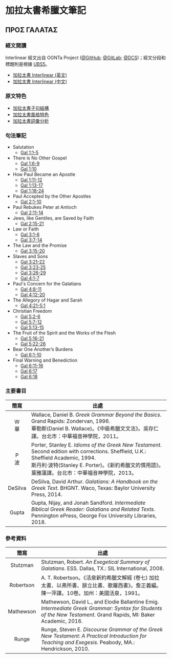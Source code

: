# 加拉太書希臘文筆記
## ΠΡΟΣ ΓΑΛΑΤΑΣ


### 經文閱讀
Interlinear 經文出自 OGNTa Project ([@GitHub](https://github.com/Andley/OGNTa); [@GitLab](https://gitlab.com/Andley/ognta); [@DCS](https://git.door43.org/Andley/OGNTa))；經文分段和標題則是根據 [UBS5](https://www.academic-bible.com/en/online-bibles/greek-new-testament-ubs5/read-the-bible-text/bibel/text/lesen/stelle/58/10001/19999/ch/bcddc003c20c8d1ff1213d3aa3920bdd/)。


- [加拉太書 Interlinear (英文)](Galatians-Interlinear.md)
- [加拉太書 Interlinear (中文)](Galatians-TC.md)


### 原文特色
- [加拉太書子句結構](Galatians-Clause.md)
- [加拉太書風格特色](Galatians-Style.md)
- [加拉太書詞彙分析](Galatians-Vocabulary.md)


### 句法筆記

- Salutation 
	- [Gal 1:1-5](Gal.1.1-5.md)
- There is No Other Gospel
	- [Gal 1:6-9](Gal.1.6-9.md)
	- [Gal 1:10](Gal.1.10.md)
- How Paul Became an Apostle
	- [Gal 1:11-12](Gal.1.11-12.md)
	- [Gal 1:13-17](Gal.1.13-17.md)
	- [Gal 1:18-24](Gal.1.18-24.md)
- Paul Accepted by the Other Apostles
	- [Gal 2:1-10](Gal.2.1-10.md)
- Paul Rebukes Peter at Antioch
	- [Gal 2:11-14](Gal.2.11-14.md)
- Jews, like Gentiles, are Saved by Faith
	- [Gal 2:15-21](Gal.2.15-21.md)
- Law or Faith
	- [Gal 3:1-6](Gal.3.1-6.md)
	- [Gal 3:7-14](Gal.3.7-14.md)
- The Law and the Promise
	- [Gal 3:15-20](Gal.3.15-20.md)
- Slaves and Sons
	- [Gal 3:21-22](Gal.3.21-22.md)
	- [Gal 3:23-25](Gal.3.23-25.md)
	- [Gal 3:26-29](Gal.3.26-29.md)
	- [Gal 4:1-7](Gal.4.1-7.md)
- Paul's Concern for the Galatians
	- [Gal 4:8-11](Gal.4.8-11.md)
	- [Gal 4:12-20](Gal.4.12-20.md)
- The Allegory of Hagar and Sarah
	- [Gal 4:21-5:1](Gal.4.21-5.1.md)
- Christian Freedom
	- [Gal 5:2-6](Gal.5.2-6.md)
	- [Gal 5:7-12](Gal.5.7-12.md)
	- [Gal 5:13-15](Gal.5.13-15.md)
- The Fruit of the Spirit and the Works of the Flesh
	- [Gal 5:16-21](Gal.5.16-21.md)
	- [Gal 5:22-26](Gal.5.21-26.md)
- Bear One Another’s Burdens
	- [Gal 6:1-10](Gal.6.1-10.md)
- Final Warning and Benediction
	- [Gal 6:11-16](Gal.6.11-16.md)
	- [Gal 6:17](Gal.6.17.md)
	- [Gal 6:18](Gal.6.18.md)

### 主要書目
簡寫 | 出處
:------:| --- 
W<br>華 | Wallace, Daniel B. <em>Greek Grammar Beyond the Basics</em>. Grand Rapids: Zondervan, 1996. <br>華勒斯(Daniel B. Wallace)。《中級希臘文文法》。吳存仁譯。台北市：中華福音神學院，2011。
P<br>波 | Porter, Stanley E. <em>Idioms of the Greek New Testament</em>. Second edition with corrections. Sheffield, U.K.: Sheffield Academic, 1994. <br>斯丹利‧波特(Stanley E. Porter)。《新約希臘文的慣用語》。葉雅蓮譯。台北市：中華福音神學院，2013。
DeSilva | DeSilva, David Arthur. _Galatians: A Handbook on the Greek Text_. BHGNT. Waco, Texas: Baylor University Press, 2014.
Gupta | Gupta, Nijay, and Jonah Sandford. _Intermediate Biblical Greek Reader: Galatians and Related Texts_. Pennington ePress, George Fox University Libraries, 2018.
### 參考資料
簡寫 | 出處
:------:| --- 
Stutzman | Stutzman, Robert. _An Exegetical Summary of Galatians_. ESS. Dallas, TX.: SIL International, 2008.
Robertson | A. T. Robertson。《活泉新約希臘文解經 (卷七) 加拉太書、以弗所書、腓立比書、歌羅西書》。詹正義編。陳一萍譯。10卷。加州：美國活泉，1991。
Mathewson | Mathewson, David L., and Elodie Ballantine Emig. <em>Intermediate Greek Grammar: Syntax for Students of the New Testament</em>. Grand Rapids, MI: Baker Academic, 2016.
Runge | Runge, Steven E. <em>Discourse Grammar of the Greek New Testament: A Practical Introduction for Teaching and Exegesis</em>. Peabody, MA.: Hendrickson, 2010.